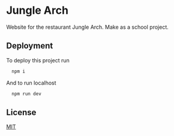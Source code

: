 # Jungle Arch

Website for the restaurant Jungle Arch. Make as a school project.


## Deployment

To deploy this project run

```bash
  npm i
```
And to run localhost 
```bash
  npm run dev
```


## License

[MIT](https://choosealicense.com/licenses/mit/)

